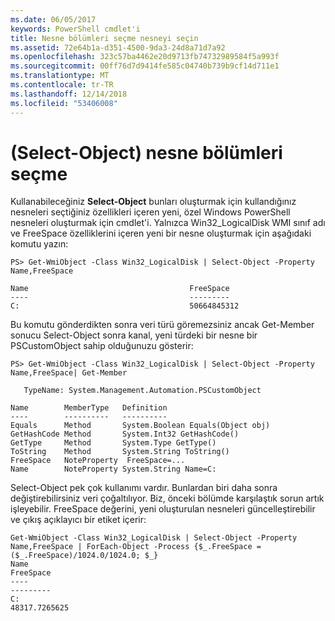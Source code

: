 ```yaml
---
ms.date: 06/05/2017
keywords: PowerShell cmdlet'i
title: Nesne bölümleri seçme nesneyi seçin
ms.assetid: 72e64b1a-d351-4500-9da3-24d8a71d7a92
ms.openlocfilehash: 323c57ba4462e20d9713fb74732989584f5a993f
ms.sourcegitcommit: 00ff76d7d9414fe585c04740b739b9cf14d711e1
ms.translationtype: MT
ms.contentlocale: tr-TR
ms.lasthandoff: 12/14/2018
ms.locfileid: "53406008"
---
```

# <a name="selecting-parts-of-objects-select-object"></a>(Select-Object) nesne bölümleri seçme

Kullanabileceğiniz **Select-Object** bunları oluşturmak için kullandığınız nesneleri seçtiğiniz özellikleri içeren yeni, özel Windows PowerShell nesneleri oluşturmak için cmdlet'i. Yalnızca Win32_LogicalDisk WMI sınıf adı ve FreeSpace özelliklerini içeren yeni bir nesne oluşturmak için aşağıdaki komutu yazın:

```
PS> Get-WmiObject -Class Win32_LogicalDisk | Select-Object -Property Name,FreeSpace

Name                                    FreeSpace
----                                    ---------
C:                                      50664845312
```

Bu komutu gönderdikten sonra veri türü göremezsiniz ancak Get-Member sonucu Select-Object sonra kanal, yeni türdeki bir nesne bir PSCustomObject sahip olduğunuzu gösterir:

```
PS> Get-WmiObject -Class Win32_LogicalDisk | Select-Object -Property Name,FreeSpace| Get-Member

   TypeName: System.Management.Automation.PSCustomObject

Name        MemberType   Definition
----        ----------   ----------
Equals      Method       System.Boolean Equals(Object obj)
GetHashCode Method       System.Int32 GetHashCode()
GetType     Method       System.Type GetType()
ToString    Method       System.String ToString()
FreeSpace   NoteProperty  FreeSpace=...
Name        NoteProperty System.String Name=C:
```

Select-Object pek çok kullanımı vardır. Bunlardan biri daha sonra değiştirebilirsiniz veri çoğaltılıyor. Biz, önceki bölümde karşılaştık sorun artık işleyebilir. FreeSpace değerini, yeni oluşturulan nesneleri güncelleştirebilir ve çıkış açıklayıcı bir etiket içerir:

```
Get-WmiObject -Class Win32_LogicalDisk | Select-Object -Property Name,FreeSpace | ForEach-Object -Process {$_.FreeSpace = ($_.FreeSpace)/1024.0/1024.0; $_}
Name                                                                  FreeSpace
----                                                                  ---------
C:                                                                48317.7265625
```
